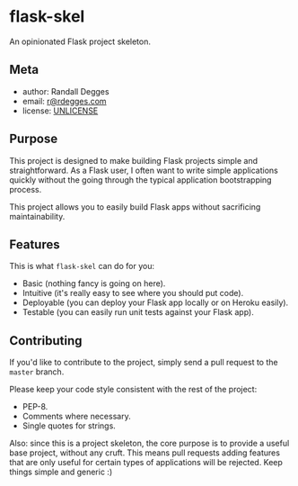 # flask-skel

An opinionated Flask project skeleton.


## Meta

* author:   Randall Degges
* email:    r@rdegges.com
* license:  [UNLICENSE](http://unlicense.org/)


## Purpose

This project is designed to make building Flask projects simple and
straightforward.  As a Flask user, I often want to write simple applications
quickly without the going through the typical application bootstrapping
process.

This project allows you to easily build Flask apps without sacrificing
maintainability.


## Features

This is what ``flask-skel`` can do for you:

* Basic (nothing fancy is going on here).
* Intuitive (it's really easy to see where you should put code).
* Deployable (you can deploy your Flask app locally or on Heroku easily).
* Testable (you can easily run unit tests against your Flask app).


## Contributing

If you'd like to contribute to the project, simply send a pull request to the
``master`` branch.

Please keep your code style consistent with the rest of the project:

* PEP-8.
* Comments where necessary.
* Single quotes for strings.

Also: since this is a project skeleton, the core purpose is to provide a useful
base project, without any cruft. This means pull requests adding features that
are only useful for certain types of applications will be rejected. Keep things
simple and generic :)
